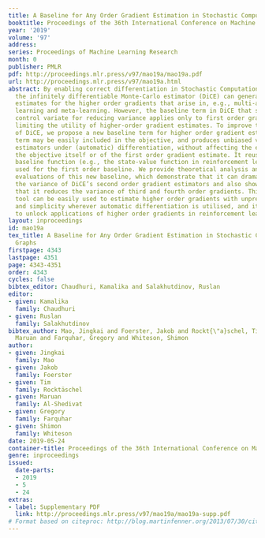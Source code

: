 ```yaml
---
title: A Baseline for Any Order Gradient Estimation in Stochastic Computation Graphs
booktitle: Proceedings of the 36th International Conference on Machine Learning
year: '2019'
volume: '97'
address: 
series: Proceedings of Machine Learning Research
month: 0
publisher: PMLR
pdf: http://proceedings.mlr.press/v97/mao19a/mao19a.pdf
url: http://proceedings.mlr.press/v97/mao19a.html
abstract: By enabling correct differentiation in Stochastic Computation Graphs (SCGs),
  the infinitely differentiable Monte-Carlo estimator (DiCE) can generate correct
  estimates for the higher order gradients that arise in, e.g., multi-agent reinforcement
  learning and meta-learning. However, the baseline term in DiCE that serves as a
  control variate for reducing variance applies only to first order gradient estimation,
  limiting the utility of higher-order gradient estimates. To improve the sample efficiency
  of DiCE, we propose a new baseline term for higher order gradient estimation. This
  term may be easily included in the objective, and produces unbiased variance-reduced
  estimators under (automatic) differentiation, without affecting the estimate of
  the objective itself or of the first order gradient estimate. It reuses the same
  baseline function (e.g., the state-value function in reinforcement learning) already
  used for the first order baseline. We provide theoretical analysis and numerical
  evaluations of this new baseline, which demonstrate that it can dramatically reduce
  the variance of DiCE’s second order gradient estimators and also show empirically
  that it reduces the variance of third and fourth order gradients. This computational
  tool can be easily used to estimate higher order gradients with unprecedented efficiency
  and simplicity wherever automatic differentiation is utilised, and it has the potential
  to unlock applications of higher order gradients in reinforcement learning and meta-learning.
layout: inproceedings
id: mao19a
tex_title: A Baseline for Any Order Gradient Estimation in Stochastic Computation
  Graphs
firstpage: 4343
lastpage: 4351
page: 4343-4351
order: 4343
cycles: false
bibtex_editor: Chaudhuri, Kamalika and Salakhutdinov, Ruslan
editor:
- given: Kamalika
  family: Chaudhuri
- given: Ruslan
  family: Salakhutdinov
bibtex_author: Mao, Jingkai and Foerster, Jakob and Rockt{\"a}schel, Tim and Al-Shedivat,
  Maruan and Farquhar, Gregory and Whiteson, Shimon
author:
- given: Jingkai
  family: Mao
- given: Jakob
  family: Foerster
- given: Tim
  family: Rocktäschel
- given: Maruan
  family: Al-Shedivat
- given: Gregory
  family: Farquhar
- given: Shimon
  family: Whiteson
date: 2019-05-24
container-title: Proceedings of the 36th International Conference on Machine Learning
genre: inproceedings
issued:
  date-parts:
  - 2019
  - 5
  - 24
extras:
- label: Supplementary PDF
  link: http://proceedings.mlr.press/v97/mao19a/mao19a-supp.pdf
# Format based on citeproc: http://blog.martinfenner.org/2013/07/30/citeproc-yaml-for-bibliographies/
---
```

